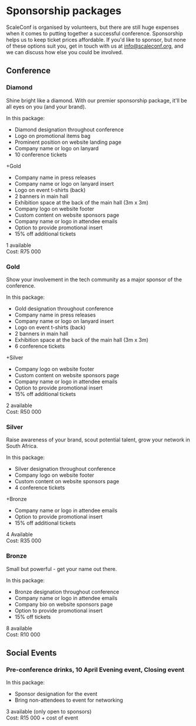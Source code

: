 # Sponsorship packages

ScaleConf is organised by volunteers, but there are still huge expenses when it comes to putting together a successful conference. Sponsorship helps us to keep ticket prices affordable. If you'd like to sponsor, but none of these options suit you, get in touch with us at info@scaleconf.org, and we can discuss how else you could be involved.

## Conference

### Diamond
Shine bright like a diamond. With our premier sponsorship package, it'll be all eyes on you (and your brand).

In this package:

* Diamond designation throughout conference
* Logo on promotional items bag
* Prominent position on website landing page
* Company name or logo on lanyard
* 10 conference tickets

+Gold
* Company name in press releases
* Company name or logo on lanyard insert
* Logo on event t-shirts (back)
* 2 banners in main hall
* Exhibition space at the back of the main hall (3m x 3m)
* Company logo on website footer
* Custom content on website sponsors page
* Company name or logo in attendee emails
* Option to provide promotional insert
* 15% off additional tickets

1 available  
Cost: R75 000

### Gold
Show your involvement in the tech community as a major sponsor of the conference.

In this package:
* Gold designation throughout conference
* Company name in press releases
* Company name or logo on lanyard insert
* Logo on event t-shirts (back)
* 2 banners in main hall
* Exhibition space at the back of the main hall (3m x 3m)
* 6 conference tickets

+Silver
* Company logo on website footer
* Custom content on website sponsors page
* Company name or logo in attendee emails
* Option to provide promotional insert
* 15% off additional tickets

2 available  
Cost: R50 000

### Silver
Raise awareness of your brand, scout potential talent, grow your network in South Africa.

In this package:
* Silver designation throughout conference
* Company logo on website footer
* Custom content on website sponsors page
* 4 conference tickets

+Bronze
* Company name or logo in attendee emails
* Option to provide promotional insert
* 15% off additional tickets

4 Available  
Cost: R35 000

### Bronze
Small but powerful - get your name out there.

In this package:
* Bronze designation throughout conference
* Company name or logo in attendee emails
* Company bio on website sponsors page
* Option to provide promotional insert
* 15% off tickets

8 available  
Cost: R10 000

## Social Events

### Pre-conference drinks, 10 April Evening event, Closing event

In this package:
* Sponsor designation for the event
* Bring non-attendees to event for networking

3 available (only open to sponsors)  
Cost: R15 000 + cost of event
